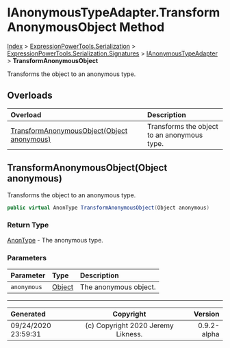 ﻿# IAnonymousTypeAdapter.TransformAnonymousObject Method

[Index](../index.md) > [ExpressionPowerTools.Serialization](ExpressionPowerTools.Serialization.a.md) > [ExpressionPowerTools.Serialization.Signatures](ExpressionPowerTools.Serialization.Signatures.n.md) > [IAnonymousTypeAdapter](ExpressionPowerTools.Serialization.Signatures.IAnonymousTypeAdapter.i.md) > **TransformAnonymousObject**

Transforms the object to an anonymous type.

## Overloads

| Overload | Description |
| :-- | :-- |
| [TransformAnonymousObject(Object anonymous)](#transformanonymousobjectobject-anonymous) | Transforms the object to an anonymous type. |
## TransformAnonymousObject(Object anonymous)

Transforms the object to an anonymous type.

```csharp
public virtual AnonType TransformAnonymousObject(Object anonymous)
```

### Return Type

 [AnonType](ExpressionPowerTools.Serialization.Serializers.AnonType.cs.md)  - The anonymous type.

### Parameters

| Parameter | Type | Description |
| :-- | :-- | :-- |
| `anonymous` | [Object](https://docs.microsoft.com/dotnet/api/system.object) | The anonymous object. |



---

| Generated | Copyright | Version |
| :-- | :-: | --: |
| 09/24/2020 23:59:31 | (c) Copyright 2020 Jeremy Likness. | 0.9.2-alpha |
